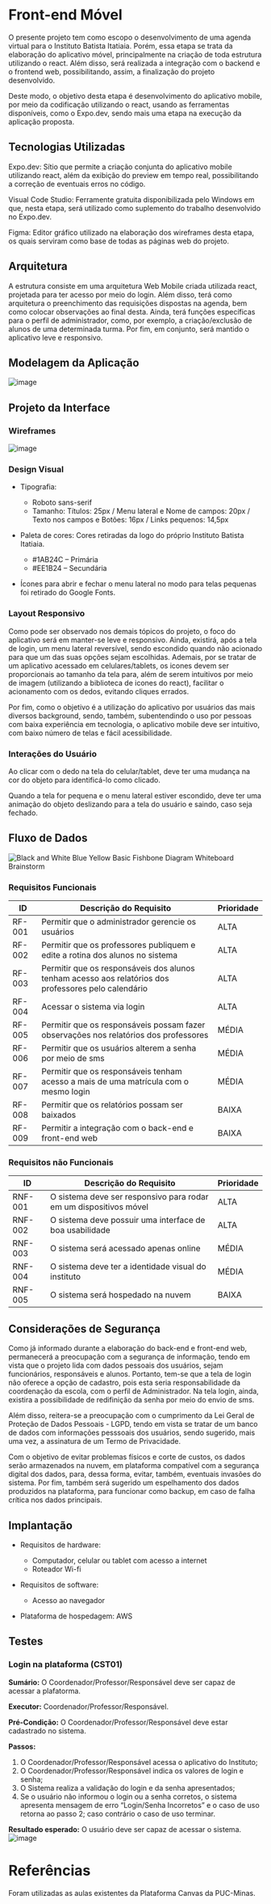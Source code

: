 # Front-end Móvel

O presente projeto tem como escopo o desenvolvimento de uma agenda virtual para o Instituto Batista Itatiaia. Porém, essa etapa se trata da elaboração do aplicativo móvel, principalmente na criação de toda estrutura utilizando o react. Além disso, será realizada a integração com o backend e  o frontend web, possibilitando, assim, a finalização do projeto desenvolvido.

Deste modo, o objetivo desta etapa é desenvolvimento do aplicativo mobile, por meio da codificação utilizando o react, usando as ferramentas disponíveis, como o Expo.dev, sendo mais uma etapa na execução da aplicação proposta.

## Tecnologias Utilizadas

Expo.dev: Sítio que permite a criação conjunta do aplicativo mobile utilizando react, além da exibição do preview em tempo real, possibilitando a correção de eventuais erros no código.

Visual Code Studio: Ferramente gratuita disponibilizada pelo Windows em que, nesta etapa, será utilizado como suplemento do trabalho desenvolvido no Expo.dev.

Figma: Editor gráfico utilizado na elaboração dos wireframes desta etapa, os quais serviram como base de todas as páginas web do projeto.

## Arquitetura

A estrutura consiste em uma arquitetura Web Mobile criada utilizada react, projetada para ter acesso por meio do login. Além disso, terá como arquitetura o preenchimento das requisições dispostas na agenda, bem como colocar observações ao final desta. Ainda, terá funções específicas para o perfil de administrador, como, por exemplo, a criação/exclusão de alunos de uma determinada turma. Por fim, em conjunto, será mantido o aplicativo leve e responsivo.

## Modelagem da Aplicação

![image](https://github.com/ICEI-PUC-Minas-PMV-SI/pmv-si-2024-1-pe6-t1-g2-ibi/blob/main/docs/img/diagramaclasse.png)

## Projeto da Interface
### Wireframes

![image](https://github.com/ICEI-PUC-Minas-PMV-SI/pmv-si-2024-1-pe6-t1-g2-ibi/blob/main/docs/img/telas_reponsivas.png)

### Design Visual

* Tipografia: 
  * Roboto sans-serif
  * Tamanho: Títulos: 25px / Menu lateral e Nome de campos: 20px / Texto nos campos e Botões: 16px / Links pequenos: 14,5px
    
* Paleta de cores: Cores retiradas da logo do próprio Instituto Batista Itatiaia.
	 * #1AB24C – Primária
  * #EE1B24 – Secundária
    
* Ícones para abrir e fechar o menu lateral no modo para telas pequenas foi retirado do Google Fonts.

### Layout Responsivo

Como pode ser observado nos demais tópicos do projeto, o foco do aplicativo será em manter-se leve e responsivo. Ainda, existirá, após a tela de login, um menu lateral reversível, sendo escondido quando não acionado para que um das suas opções sejam escolhidas. Ademais, por se tratar de um aplicativo acessado em celulares/tablets, os icones devem ser proporcionais ao tamanho da tela para, além de serem intuitivos por meio de imagem (utilizando a biblioteca de icones do react), facilitar o acionamento com os dedos, evitando cliques errados.

Por fim, como o objetivo é a utilização do aplicativo por usuários das mais diversos background, sendo, também, subentendindo o uso por pessoas com baixa experiência em tecnologia, o aplicativo mobile deve ser intuitivo, com baixo número de telas e fácil acessibilidade. 

### Interações do Usuário

Ao clicar com o dedo na tela do celular/tablet, deve ter uma mudança na cor do objeto para identificá-lo como clicado.

Quando a tela for pequena e o menu lateral estiver escondido, deve ter uma animação do objeto deslizando para a tela do usuário e saindo, caso seja fechado.

## Fluxo de Dados

![Black and White Blue Yellow Basic Fishbone Diagram Whiteboard Brainstorm](https://github.com/ICEI-PUC-Minas-PMV-SI/pmv-si-2024-1-pe6-t1-g2-ibi/assets/90218407/091ea765-f403-4edc-9471-8758e6156679)

### Requisitos Funcionais

|ID    | Descrição do Requisito  | Prioridade |
|------|-----------------------------------------|----|
|RF-001| Permitir que o administrador gerencie os usuários | ALTA |
|RF-002| Permitir que os professores publiquem e edite a rotina dos alunos no sistema   | ALTA |  
|RF-003| Permitir que os responsáveis dos alunos tenham acesso aos relatórios dos professores pelo calendário   | ALTA | 
|RF-004| Acessar o sistema via login  | ALTA | 
|RF-005| Permitir que os responsáveis possam fazer observações nos relatórios dos professores   | MÉDIA |
|RF-006| Permitir que os usuários alterem a senha por meio de sms | MÉDIA |
|RF-007| Permitir que os responsáveis tenham acesso a mais de uma matrícula com o mesmo login   | MÉDIA |
|RF-008| Permitir que os relatórios possam ser baixados | BAIXA |
|RF-009| Permitir a integração com o back-end e front-end web | BAIXA |

### Requisitos não Funcionais

|ID     | Descrição do Requisito  |Prioridade |
|-------|-------------------------|----|
|RNF-001| O sistema deve ser responsivo para rodar em um dispositivos móvel | ALTA | 
|RNF-002| O sistema deve possuir uma interface de boa usabilidade | ALTA | 
|RNF-003| O sistema será acessado apenas online | MÉDIA | 
|RNF-004| O sistema deve ter a identidade visual do instituto | MÉDIA |
|RNF-005| O sistema será hospedado na nuvem | BAIXA |

## Considerações de Segurança

Como já informado durante a elaboração do back-end e front-end web, permanecerá a preocupação com a segurança de informação, tendo em vista que o projeto lida com dados pessoais dos usuários, sejam funcionários, responsáveis e alunos. Portanto, tem-se que a tela de login não oferece a opção de cadastro, pois esta seria responsabilidade da coordenação da escola, com o perfil de Administrador. Na tela login, ainda, existira a possibilidade de redifinição da senha por meio do envio de sms.

Além disso, reitera-se a preocupação com o cumprimento da Lei Geral de Proteção de Dados Pessoais - LGPD, tendo em vista se tratar de um banco de dados com informações pesssoais dos usuários, sendo sugerido, mais uma vez, a assinatura de um Termo de Privacidade.

Com o objetivo de evitar problemas físicos e corte de custos, os dados serão armazenados na nuvem, em plataforma compatível com a segurança digital dos dados, para, dessa forma, evitar, também, eventuais invasões do sistema. Por fim, também será sugerido um espelhamento dos dados produzidos na plataforma, para funcionar como backup, em caso de falha crítica nos dados principais.

## Implantação

* Requisitos de hardware:
  * Computador, celular ou tablet com acesso a internet
  * Roteador Wi-fi

* Requisitos de software:
  * Acesso ao navegador

* Plataforma de hospedagem: AWS

## Testes

### Login na plataforma  (CST01)

**Sumário:** O Coordenador/Professor/Responsável deve ser capaz de acessar a plafatorma.

**Executor:** Coordenador/Professor/Responsável.

**Pré-Condição:** O Coordenador/Professor/Responsável deve estar cadastrado no sistema.

**Passos:**

1.  O Coordenador/Professor/Responsável acessa o aplicativo do Instituto;
2.  O Coordenador/Professor/Responsável indica os valores de login e senha;
3.  O Sistema realiza a validação do login e da senha apresentados;
4.  Se o usuário não informou o login ou a senha corretos, o sistema apresenta mensagem de erro “Login/Senha Incorretos” e o caso de uso retorna ao passo 2; caso contrário o caso de uso terminar.

**Resultado esperado:** O usuário deve ser capaz de acessar o sistema.
![image](https://github.com/ICEI-PUC-Minas-PMV-SI/pmv-si-2024-1-pe6-t1-g2-ibi/blob/main/docs/img/LoginReact.png)

# Referências

Foram utilizadas as aulas existentes da Plataforma Canvas da PUC-Minas.
